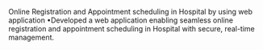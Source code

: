 Online Registration and Appointment scheduling
in Hospital by using web application
•Developed a web application enabling seamless
online registration and appointment scheduling
in Hospital with secure, real-time management. 
